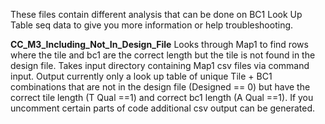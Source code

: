 These files contain different analysis that can be done on BC1 Look Up Table seq data to give you more information or help troubleshooting.


**CC_M3_Including_Not_In_Design_File**
Looks through Map1 to find rows where the tile and bc1 are the correct length but the tile is not found in the design file. Takes input directory containing Map1 csv files via command input. Output currently only a look up table of unique Tile + BC1 combinations that are not in the design file (Designed == 0) but have the correct tile length (T Qual ==1) and correct bc1 length (A Qual ==1). If you uncomment certain parts of code additional csv output can be generated.

